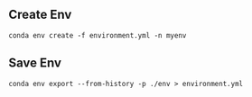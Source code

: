 ## Create Env
`conda env create -f environment.yml -n myenv`

## Save Env
`conda env export --from-history -p ./env > environment.yml`
